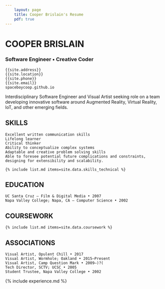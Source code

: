 ```yaml
---
    layout: page
    title: Cooper Brislain's Resume
    pdf: true
---
```

# COOPER BRISLAIN
### Software Engineer • Creative Coder

    {{site.address}}
    {{site.location}}
    {{site.phone}}
    {{site.email}}
    spaceboycoop.github.io

Interdisciplinary Software Engineer and Visual Artist seeking role on a team developing innovative software around Augmented Reality, Virtual Reality, IoT, and other emerging fields. 

## SKILLS

    Excellent written communication skills
    Lifelong learner
    Critical thinker
    Ability to conceptualize complex systems
    Adaptable and creative problem solving skills
    Able to foresee potential future complications and constraints, designing for extensibility and scalability.

    {% include list.md items=site.data.skills_technical %}

## EDUCATION

    UC Santa Cruz – Film & Digital Media • 2007
    Napa Valley College; Napa, CA – Computer Science • 2002

## COURSEWORK

    {% include list.md items=site.data.coursework %}

## ASSOCIATIONS

    Visual Artist, Opulent Chill • 2017
    Visual Artist, Wormhole; Oakland • 2015–Present
    Visual Artist, Camp Question Mark • 2009–)?( 
    Tech Director, SCTV; UCSC • 2005
    Student Trustee, Napa Valley College • 2002

{% include experience.md %}

